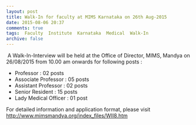 ```yaml
---
layout: post
title: Walk-In for faculty at MIMS Karnataka on 26th Aug-2015   
date: 2015-08-06 20:37
comments: true
tags:  Faculty  Institute  Karnataka  Medical  Walk-In 
archive: false
---
```

 A Walk-In-Interview will be held at the Office of Director, MIMS, Mandya on 26/08/2015 from 10.00 am onwards for following posts :

- Professor : 02 posts  
- Associate Professor : 05 posts  
- Assistant Professor : 02 posts   
- Senior Resident : 15 posts  
- Lady Medical Officer : 01 post 


For detailed information and application format, please visit <http://www.mimsmandya.org/index_files/WII8.htm>


